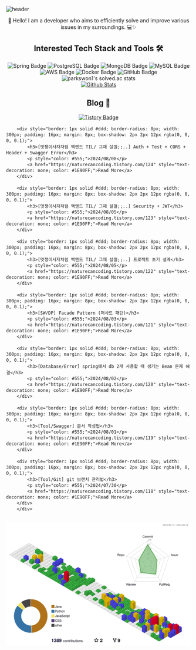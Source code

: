 ![header](https://capsule-render.vercel.app/api?type=waving&color=gradient&height=250&fontSize=40&fontAlignY=40&animation=fadeIn&text=Server%20down%3F%20Must%20be%20cosmic%20rays%20☄️)

<div align="center">
  👋 Hello! I am a developer who aims to efficiently solve and improve various issues in my surroundings. 💻✨
</div>

## <div align="center">Interested Tech Stack and Tools 🛠️</div>

<div align="center">
  <img src="https://img.shields.io/badge/Spring-6DB33F?style=flat&logo=Spring&logoColor=white" alt="Spring Badge"/>
  <img src="https://img.shields.io/badge/PostgreSQL-336791?style=flat&logo=PostgreSQL&logoColor=white" alt="PostgreSQL Badge"/>
  <img src="https://img.shields.io/badge/MongoDB-47A248?style=flat&logo=MongoDB&logoColor=white" alt="MongoDB Badge"/>
  <img src="https://img.shields.io/badge/MySQL-4479A1?style=flat&logo=MySQL&logoColor=white" alt="MySQL Badge"/>
  <img src="https://img.shields.io/badge/AWS-232F3E?style=flat&logo=Amazon-AWS&logoColor=white" alt="AWS Badge"/>
  <img src="https://img.shields.io/badge/Docker-2496ED?style=flat&logo=Docker&logoColor=white" alt="Docker Badge"/>
  <img src="https://img.shields.io/badge/GitHub-181717?style=flat&logo=GitHub&logoColor=white" alt="GitHub Badge"/>
</div>

<div align="center">
  <img src="https://github-readme-solvedac.hyp3rflow.vercel.app/api/?handle=parkswon1" alt="parkswon1's solved.ac stats"/>
</div>

<div align="center">
  <a href="https://www.codenary.co.kr/user-profile/detail/%EB%B0%95%EC%84%9D%EC%9B%90?github_ride=true&utm_source=github">
    <img src="https://www.codenary.co.kr/widget/github/api?username=%EB%B0%95%EC%84%9D%EC%9B%90" alt="Github Stats">
  </a>
</div>

## <div align="center">Blog 🌱</div>
<div align="center">
  <a href="https://naturecancoding.tistory.com/">
    <img src="https://img.shields.io/badge/Tistory-000000?style=flat&logo=tistory&logoColor=white" alt="Tistory Badge"/>
  </a>
</div>

<!-- START_CUSTOM_SECTION -->

<!-- START_CUSTOM_SECTION -->
<div style="display: flex; flex-wrap: wrap; justify-content: space-around;">

        <div style="border: 1px solid #ddd; border-radius: 8px; width: 300px; padding: 16px; margin: 8px; box-shadow: 2px 2px 12px rgba(0, 0, 0, 0.1);">
            <h3>[멋쟁이사자처럼 백엔드 TIL/ 그때 살껄;;..] Auth + Test + CORS + Header + Swagger Error</h3>
            <p style="color: #555;">2024/08/08</p>
            <a href="https://naturecancoding.tistory.com/124" style="text-decoration: none; color: #1E90FF;">Read More</a>
        </div>
        
        <div style="border: 1px solid #ddd; border-radius: 8px; width: 300px; padding: 16px; margin: 8px; box-shadow: 2px 2px 12px rgba(0, 0, 0, 0.1);">
            <h3>[멋쟁이사자처럼 백엔드 TIL/ 그때 살껄;;..] Security + JWT</h3>
            <p style="color: #555;">2024/08/05</p>
            <a href="https://naturecancoding.tistory.com/123" style="text-decoration: none; color: #1E90FF;">Read More</a>
        </div>
        
        <div style="border: 1px solid #ddd; border-radius: 8px; width: 300px; padding: 16px; margin: 8px; box-shadow: 2px 2px 12px rgba(0, 0, 0, 0.1);">
            <h3>[멋쟁이사자처럼 백엔드 TIL/ 그때 살껄;;..] 프로젝트 초기 설계</h3>
            <p style="color: #555;">2024/08/05</p>
            <a href="https://naturecancoding.tistory.com/122" style="text-decoration: none; color: #1E90FF;">Read More</a>
        </div>
        
        <div style="border: 1px solid #ddd; border-radius: 8px; width: 300px; padding: 16px; margin: 8px; box-shadow: 2px 2px 12px rgba(0, 0, 0, 0.1);">
            <h3>[SW/DP] Facade Pattern (퍼사드 패턴)</h3>
            <p style="color: #555;">2024/08/03</p>
            <a href="https://naturecancoding.tistory.com/121" style="text-decoration: none; color: #1E90FF;">Read More</a>
        </div>
        
        <div style="border: 1px solid #ddd; border-radius: 8px; width: 300px; padding: 16px; margin: 8px; box-shadow: 2px 2px 12px rgba(0, 0, 0, 0.1);">
            <h3>[Database/Error] spring에서 db 2개 사용할 때 생기는 Bean 문제 해결</h3>
            <p style="color: #555;">2024/08/02</p>
            <a href="https://naturecancoding.tistory.com/120" style="text-decoration: none; color: #1E90FF;">Read More</a>
        </div>
        
        <div style="border: 1px solid #ddd; border-radius: 8px; width: 300px; padding: 16px; margin: 8px; box-shadow: 2px 2px 12px rgba(0, 0, 0, 0.1);">
            <h3>[Tool/Swagger] 문서 작성법</h3>
            <p style="color: #555;">2024/08/01</p>
            <a href="https://naturecancoding.tistory.com/119" style="text-decoration: none; color: #1E90FF;">Read More</a>
        </div>
        
        <div style="border: 1px solid #ddd; border-radius: 8px; width: 300px; padding: 16px; margin: 8px; box-shadow: 2px 2px 12px rgba(0, 0, 0, 0.1);">
            <h3>[Tool/Git] git 브랜치 관리법</h3>
            <p style="color: #555;">2024/07/30</p>
            <a href="https://naturecancoding.tistory.com/118" style="text-decoration: none; color: #1E90FF;">Read More</a>
        </div>
        </div>
<!-- END_CUSTOM_SECTION -->
<!-- END_CUSTOM_SECTION -->

<!-- 3D 잔디 -->
![3D 잔디](./profile-3d-contrib/profile-gitblock.svg)
